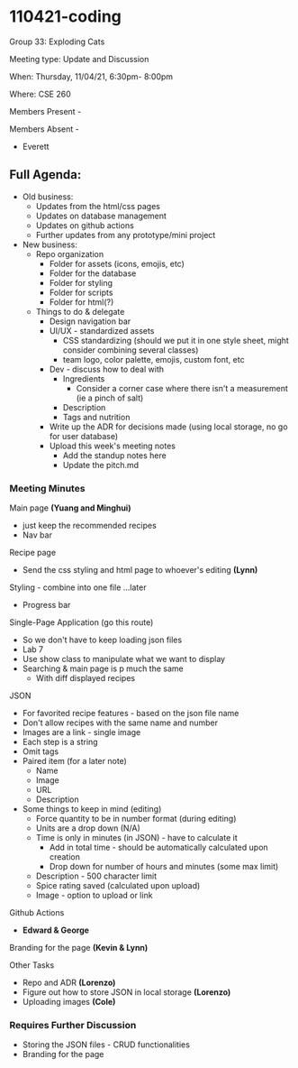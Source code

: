 # 110421-coding

Group 33: Exploding Cats

Meeting type: Update and Discussion

When: Thursday, 11/04/21, 6:30pm- 8:00pm

Where: CSE 260

Members Present - 

Members Absent - 

- Everett

## Full Agenda:

- Old business:
    - Updates from the html/css pages
    - Updates on database management
    - Updates on github actions
    - Further updates from any prototype/mini project
- New business:
    - Repo organization
        - Folder for assets (icons, emojis, etc)
        - Folder for the database
        - Folder for styling
        - Folder for scripts
        - Folder for html(?)
    - Things to do & delegate
        - Design navigation bar
        - UI/UX - standardized assets
            - CSS standardizing (should we put it in one style sheet, might consider combining several classes)
            - team logo, color palette, emojis, custom font, etc
        - Dev - discuss how to deal with
            - Ingredients
                - Consider a corner case where there isn't a measurement (ie a pinch of salt)
            - Description
            - Tags and nutrition
        - Write up the ADR for decisions made (using local storage, no go for user database)
        - Upload this week's meeting notes
            - Add the standup notes here
            - Update the pitch.md

### Meeting Minutes

Main page **(Yuang and Minghui)**

- just keep the recommended recipes
- Nav bar

Recipe page

- Send the css styling and html page to whoever's editing **(Lynn)**

Styling - combine into one file ...later

- Progress bar

Single-Page Application (go this route)

- So we don't have to keep loading json files
- Lab 7
- Use show class to manipulate what we want to display
- Searching & main page is p much the same
    - With diff displayed recipes

JSON

- For favorited recipe features - based on the json file name
- Don't allow recipes with the same name and number
- Images are a link - single image
- Each step is a string
- Omit tags
- Paired item (for a later note)
    - Name
    - Image
    - URL
    - Description
- Some things to keep in mind (editing)
    - Force quantity to be in number format (during editing)
    - Units are a drop down (N/A)
    - Time is only in minutes (in JSON) - have to calculate it
        - Add in total time - should be automatically calculated upon creation
        - Drop down for number of hours and minutes (some max limit)
    - Description - 500 character limit
    - Spice rating saved (calculated upon upload)
    - Image - option to upload or link

Github Actions

- **Edward & George**

Branding for  the page **(Kevin & Lynn)**

Other Tasks

- Repo and ADR **(Lorenzo)**
- Figure out how to store JSON in local storage **(Lorenzo)**
- Uploading images **(Cole)**

### Requires Further Discussion

- Storing the JSON files - CRUD functionalities
- Branding for the page
